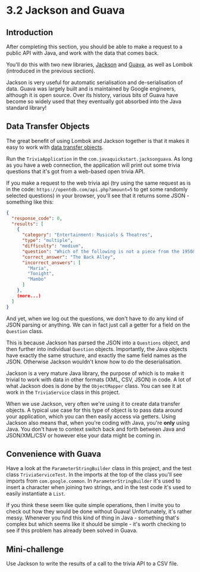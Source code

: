 # 3.2 Jackson and Guava

## Introduction
After completing this section, you should be able to make a request to a public API with Java, and work with the data that comes back.

You'll do this with two new libraries, [Jackson](https://github.com/FasterXML/jackson) and [Guava](https://github.com/google/guava), as well as Lombok (introduced in the previous section).

Jackson is very useful for automatic serialisation and de-serialisation of data. Guava was largely built and is maintained by Google engineers, although it is open source. Over its history, various bits of Guava have become so widely used that they eventually got absorbed into the Java standard library!

## Data Transfer Objects
The great benefit of using Lombok and Jackson together is that it makes it easy to work with [data transfer objects](https://martinfowler.com/eaaCatalog/dataTransferObject.html).
 
Run the `TriviaApplication` in the `com.javaquickstart.jacksonguava`. As long as you have a web connection, the application will print out some trivia questions that it's got from a web-based open trivia API.

If you make a request to the web trivia api (try using the same request as is in the code: `https://opentdb.com/api.php?amount=5` to get some randomly selected questions) in your browser, you'll see that it returns some JSON - something like this:

```json
{
  "response_code": 0,
  "results": [
    {
      "category": "Entertainment: Musicals & Theatres",
      "type": "multiple",
      "difficulty": "medium",
      "question": "Which of the following is not a piece from the 1950&#039;s musical West Side Story?",
      "correct_answer": "The Back Alley",
      "incorrect_answers": [
        "Maria",
        "Tonight",
        "Mambo"
      ]
    },
    (more...)
  ]
}
```  

And yet, when we log out the questions, we don't have to do any kind of JSON parsing or anything. We can in fact just call a getter for a field on the `Question` class.

This is because Jackson has parsed the JSON into a `Questions` object, and then further into individual `Question` objects. Importantly, the Java objects have exactly the same structure, and exactly the same field names as the JSON. Otherwise Jackson wouldn't know how to do the deserialisation. 

Jackson is a very mature Java library, the purpose of which is to make it trivial to work with data in other formats (XML, CSV, JSON) in code. A lot of what Jackson does is done by the `ObjectMapper` class. You can see it at work in the `TriviaService` class in this project.

When we use Jackson, very often we're using it to create data transfer objects. A typical use case for this type of object is to pass data around your application, which you can then easily access via getters. Using Jackson also means that, when you're coding with Java, you're **only** using Java. You don't have to context switch back and forth between Java and JSON/XML/CSV or however else your data might be coming in.      

## Convenience with Guava
Have a look at the `ParameterStringBuilder` class in this project, and the test class `TriviaServiceTest`. In the imports at the top of the class you'll see imports from `com.google.common`. In `ParameterStringBuilder` it's used to insert a character when joining two strings, and in the test code it's used to easily instantiate a `List`.    

If you think these seem like quite simple operations, then I invite you to check out how they would be done without Guava! Unfortunately, it's rather messy. Whenever you find this kind of thing in Java - something that's complex but which seems like it should be simple - it's worth checking to see if this problem has already been solved in Guava.

## Mini-challenge
Use Jackson to write the results of a call to the trivia API to a CSV file.   
 
